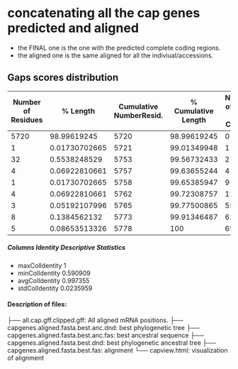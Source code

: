 # concatenating all the cap genes predicted and aligned
- the FINAL one is the one with the predicted complete coding regions.
- the aligned one is the same aligned for all the indiviual/accessions.

## Gaps scores distribution
| Number of  Residues |  % Length    |  Cumulative NumberResid. |   % Cumulative    Length | Number of Gaps  per Column |  % Gaps  per Column | Gap Score per Column |
|---------------------|--------------|--------------------------|---------------------------|---------------------------|---------|-----------|
|  5720  |         98.99619245     |       5720     |       98.99619245   |          0       |        0            |   1         |
|  1     |       0.01730702665     |      5721      |      99.01349948    |         1        |       0.01515151515 |  0.9848484848 |
|  32    |      0.5538248529       |     5753       |    99.56732433      |       2          |     0.0303030303  |  0.9696969697 |
|  4     |     0.06922810661       |    5757        |    99.63655244      |       4          |     0.06060606061  | 0.9393939394 |
|  1     |        0.01730702665    |       5758     |       99.65385947   |          9       |        0.1363636364  |  0.8636363636 |
|  4     |        0.06922810661    |      5762      |      99.72308757    |         11       |       0.1666666667 |   0.8333333333 |
|  3     |        0.05192107996    |      5765      |      99.77500865    |         55       |       0.8333333333  |  0.1666666667 |
|  8     |        0.1384562132     |       5773     |       99.91346487   |          61      |        0.9242424242 |  0.07575757576 |
|  5     |        0.08653513326    |       5778     |       100           |          65      |        0.9848484848 |   0.01515151515 |

##### Columns Identity Descriptive Statistics
- maxColIdentity 1 
- minColIdentity 0.590909 
- avgColIdentity 0.997355 
- stdColIdentity 0.0235959

#### Description of files:
├── all.cap.gff.clipped.gff: All aligned mRNA positions. 
├── capgenes.aligned.fasta.best.anc.dnd: best phylogenetic tree
├── capgenes.aligned.fasta.best.anc.fas: best ancestral sequence
├── capgenes.aligned.fasta.best.dnd: best phylogenetic ancestral tree
├── capgenes.aligned.fasta.best.fas: alignment 
└── capview.html: visualization of alignment
